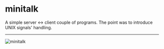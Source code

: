 # minitalk
A simple server &lt;-> client couple of programs. The point was to introduce UNIX signals' handling.

---------------------------

![minitalk](https://user-images.githubusercontent.com/79296277/168318870-7adf4c77-e68d-4846-bead-d58faa3c5ef0.gif)
